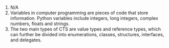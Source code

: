 1. N/A
2. Variables in computer programming are pieces of code that store information. Python variables include integers, long integers, complex numbers, floats and strings.
3. The two main types of CTS are value types and reference types, which can further be divided into enumerations, classes, structures, interfaces, and delegates.
